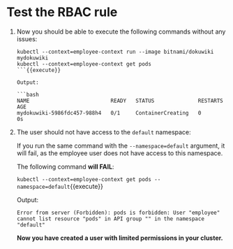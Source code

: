 
# Test the RBAC rule

1. Now you should be able to execute the following commands without any issues:

    ```
    kubectl --context=employee-context run --image bitnami/dokuwiki mydokuwiki
    kubectl --context=employee-context get pods
    ```{{execute}}

    Output:

    ```bash
    NAME                          READY   STATUS              RESTARTS   AGE
    mydokuwiki-5986fdc457-988h4   0/1     ContainerCreating   0          0s
    ```

2. The user should not have access to the `default` namespace:
   
    If you run the same command with the `--namespace=default` argument, it will fail, as the employee user does not have access to this namespace.

    The following command **will FAIL**:

    `kubectl --context=employee-context get pods --namespace=default`{{execute}}

    Output:

    ```
    Error from server (Forbidden): pods is forbidden: User "employee" cannot list resource "pods" in API group "" in the namespace "default"
    ```

    **Now you have created a user with limited permissions in your cluster.**
